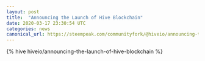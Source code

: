 ```yaml
---
layout: post
title:  "Announcing the Launch of Hive Blockchain"
date: 2020-03-17 23:30:54 UTC
categories: news
canonical_url: https://steempeak.com/communityfork/@hiveio/announcing-the-launch-of-hive-blockchain
---
```

{% hive hiveio/announcing-the-launch-of-hive-blockchain %}
